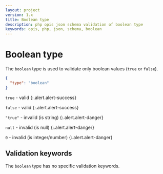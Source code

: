 ```yaml
---
layout: project
version: 1.x
title: Boolean type
description: php opis json schema validation of boolean type
keywords: opis, php, json, schema, boolean
---
```


# Boolean type

The `boolean` type is used to validate only boolean values (`true` or `false`).

```json
{
  "type": "boolean"
}
```

`true` - valid
{:.alert.alert-success}

`false` - valid
{:.alert.alert-success}

`"true"` - invalid (is string)
{:.alert.alert-danger}

`null` - invalid (is null)
{:.alert.alert-danger}

`0` - invalid (is integer/number)
{:.alert.alert-danger}

## Validation keywords

The `boolean` type has no specific validation keywords.
